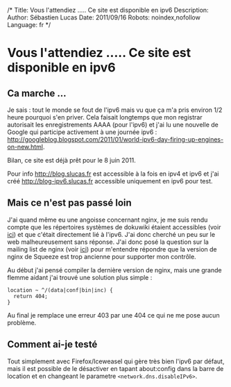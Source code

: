 /*
Title: Vous l'attendiez ..... Ce site est disponible en ipv6
Description: 
Author: Sébastien Lucas
Date: 2011/09/16
Robots: noindex,nofollow
Language: fr
*/
# Vous l'attendiez ..... Ce site est disponible en ipv6

## Ca marche ...
Je sais : tout le monde se fout de l'ipv6 mais vu que ça m'a pris environ 1/2 heure pourquoi s'en priver. Cela faisait longtemps que mon registrar autorisait les enregistrements AAAA (pour l'ipv6) et j'ai lu une nouvelle de Google qui participe activement à une journée ipv6 : http://googleblog.blogspot.com/2011/01/world-ipv6-day-firing-up-engines-on-new.html. 

Bilan, ce site est déjà prêt pour le 8 juin 2011.

Pour info http://blog.slucas.fr est accessible à la fois en ipv4 et ipv6 et j'ai créé http://blog-ipv6.slucas.fr accessible uniquement en ipv6 pour test.
## Mais ce n'est pas passé loin

J'ai quand même eu une angoisse concernant nginx, je me suis rendu compte que les répertoires systèmes de dokuwiki étaient accessibles (voir [ici](/blog/anteater-system-security-nginx)) et que c'était directement lié à l'ipv6. J'ai donc cherché un peu sur le web malheureusement sans réponse. J'ai donc posé la question sur la mailing list de nginx (voir [ici](http://forum.nginx.org/read.php?2,166530)) pour m'entendre répondre que la version de nginx de Squeeze est trop ancienne pour supporter mon contrôle.

Au début j'ai pensé compiler la dernière version de nginx, mais une grande flemme aidant j'ai trouvé une solution plus simple :
```
location ~ ^/(data|conf|bin|inc) {
  return 404;
}
```
Au final je remplace une erreur 403 par une 404 ce qui ne me pose aucun problème.
## Comment ai-je testé

Tout simplement avec Firefox/Iceweasel qui gère très bien l'ipv6 par défaut, mais il est possible de le désactiver en tapant about:config dans la barre de location et en changeant le parametre `<network.dns.disableIPv6>`.





 
